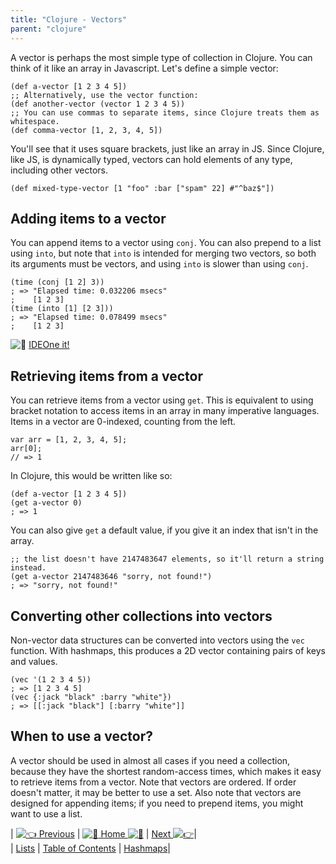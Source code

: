 ```yaml
---
title: "Clojure - Vectors"
parent: "clojure"
---
```


A vector is perhaps the most simple type of collection in Clojure. You can think of it like an array in Javascript. Let's define a simple vector:

    (def a-vector [1 2 3 4 5])
    ;; Alternatively, use the vector function:
    (def another-vector (vector 1 2 3 4 5))
    ;; You can use commas to separate items, since Clojure treats them as whitespace.
    (def comma-vector [1, 2, 3, 4, 5])

You'll see that it uses square brackets, just like an array in JS. Since Clojure, like JS, is dynamically typed, vectors can hold elements of any type, including other vectors.

    (def mixed-type-vector [1 "foo" :bar ["spam" 22] #"^baz$"])

## Adding items to a vector

You can append items to a vector using `conj`. You can also prepend to a list using `into`, but note that `into` is intended for merging two vectors, so both its arguments must be vectors, and using `into` is slower than using `conj`.

    (time (conj [1 2] 3))
    ; => "Elapsed time: 0.032206 msecs"
    ;    [1 2 3]
    (time (into [1] [2 3]))
    ; => "Elapsed time: 0.078499 msecs"
    ;    [1 2 3]

![:rocket:](//forum.freecodecamp.com/images/emoji/emoji_one/rocket.png?v=2 ":rocket:") [IDEOne it!](https://ideone.com/wBSUEd)

## Retrieving items from a vector

You can retrieve items from a vector using `get`. This is equivalent to using bracket notation to access items in an array in many imperative languages. Items in a vector are 0-indexed, counting from the left.

    var arr = [1, 2, 3, 4, 5];
    arr[0];
    // => 1

In Clojure, this would be written like so:

    (def a-vector [1 2 3 4 5])
    (get a-vector 0)
    ; => 1

You can also give `get` a default value, if you give it an index that isn't in the array.

    ;; the list doesn't have 2147483647 elements, so it'll return a string instead.
    (get a-vector 2147483646 "sorry, not found!")
    ; => "sorry, not found!"

## Converting other collections into vectors

Non-vector data structures can be converted into vectors using the `vec` function. With hashmaps, this produces a 2D vector containing pairs of keys and values.

    (vec '(1 2 3 4 5))
    ; => [1 2 3 4 5]
    (vec {:jack "black" :barry "white"})
    ; => [[:jack "black"] [:barry "white"]]

## When to use a vector?

A vector should be used in almost all cases if you need a collection, because they have the shortest random-access times, which makes it easy to retrieve items from a vector. Note that vectors are ordered. If order doesn't matter, it may be better to use a set. Also note that vectors are designed for appending items; if you need to prepend items, you might want to use a list.

| [![:point_left:](//forum.freecodecamp.com/images/emoji/emoji_one/point_left.png?v=2 ":point_left:") Previous](//forum.freecodecamp.com/t/clojure-lists-they-are-everything/18417) | [![:book:](//forum.freecodecamp.com/images/emoji/emoji_one/book.png?v=2 ":book:") Home ![:book:](//forum.freecodecamp.com/images/emoji/emoji_one/book.png?v=2 ":book:")](//forum.freecodecamp.com/t/clojure-resources/18422) | [Next ![:point_right:](//forum.freecodecamp.com/images/emoji/emoji_one/point_right.png?v=2 ":point_right:")](//forum.freecodecamp.com/t/clojure-hashmaps/18414)|  
| [Lists](//forum.freecodecamp.com/t/clojure-lists-they-are-everything/18417) | [Table of Contents](//forum.freecodecamp.com/t/clojure-resources/18422) | [Hashmaps](//forum.freecodecamp.com/t/clojure-hashmaps/18414)|
